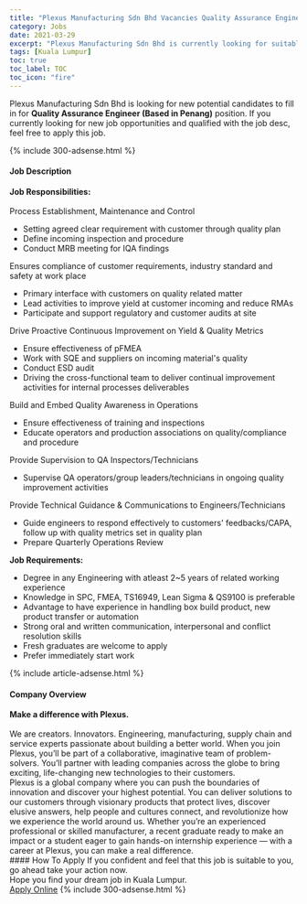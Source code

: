 ```yaml
---
title: "Plexus Manufacturing Sdn Bhd Vacancies Quality Assurance Engineer (Based in Penang)" 
category: Jobs 
date: 2021-03-29 
excerpt: "Plexus Manufacturing Sdn Bhd is currently looking for suitable person to fill in the Quality Assurance Engineer (Based in Penang) which based in Kuala Lumpur" 
tags: [Kuala Lumpur] 
toc: true 
toc_label: TOC 
toc_icon: "fire" 
--- 
```


<p>Plexus Manufacturing Sdn Bhd is looking for new potential candidates to fill in for <b>Quality Assurance Engineer (Based in Penang)</b> position. If you currently looking for new job opportunities and qualified with the job desc, feel free to apply this job.
</p>{% include 300-adsense.html %} 
<div><div><h4>Job Description</h4></div><div><div><span><div><div><div><div><strong>Job Responsibilities:</strong></div><div><br>Process Establishment, Maintenance and Control</div><ul><li>Setting agreed clear requirement with customer through quality plan</li><li>Define incoming inspection and procedure</li><li>Conduct MRB meeting for IQA findings</li></ul>Ensures compliance of customer requirements, industry standard and safety at work place<ul><li>Primary interface with customers on quality related matter</li><li>Lead activities to improve yield at customer incoming and reduce RMAs</li><li>Participate and support regulatory and customer audits at site</li></ul>Drive Proactive Continuous Improvement on Yield &amp; Quality Metrics<ul><li>Ensure effectiveness of pFMEA</li><li>Work with SQE and suppliers on incoming material's quality</li><li>Conduct ESD audit</li><li>Driving the cross-functional team to deliver continual improvement activities for internal processes deliverables</li></ul>Build and Embed Quality Awareness in Operations<ul><li>Ensure effectiveness of training and inspections</li><li>Educate operators and production associations on quality/compliance and procedure</li></ul>Provide Supervision to QA Inspectors/Technicians<ul><li>Supervise QA operators/group leaders/technicians in ongoing quality improvement activities</li></ul>Provide Technical Guidance &amp; Communications to Engineers/Technicians<ul><li>Guide engineers to respond effectively to customers' feedbacks/CAPA, follow up with quality metrics set in quality plan</li><li>Prepare Quarterly Operations Review</li></ul><div><strong>Job Requirements:</strong></div><ul><li>Degree in any Engineering with atleast 2~5 years of related working experience</li><li>Knowledge in SPC, FMEA, TS16949, Lean Sigma &amp; QS9100 is preferable</li><li>Advantage to have experience in handling box build product, new product transfer or automation</li><li>Strong oral and written communication, interpersonal and conflict resolution skills</li><li>Fresh graduates are welcome to apply</li><li>Prefer immediately start work</li></ul></div></div></div></span></div></div></div> 
{% include article-adsense.html %} 
<div><div><h4>Company Overview</h4></div><div><div><span><div><div>
<strong>Make a difference with Plexus.</strong></div>
<div>
<br>
	We are creators. Innovators. Engineering, manufacturing, supply chain and service experts passionate about building a better world. When you join Plexus, you&#8217;ll be part of a collaborative, imaginative team of problem-solvers. You&#8217;ll partner with leading companies across the globe to bring exciting, life-changing new technologies to their customers.</div>
<div>
	Plexus is a global company where you can push the boundaries of innovation and discover your highest potential. You can deliver solutions to our customers through visionary products that protect lives, discover elusive answers, help people and cultures connect, and revolutionize how we experience the world around us. Whether you&#8217;re an experienced professional or skilled manufacturer, a recent graduate ready to make an impact or a student eager to gain hands-on internship experience &#8212; with a career at Plexus, you can make a real difference.</div></div></span></div></div></div> 
#### How To Apply 
If you confident and feel that this job is suitable to you, go ahead take your action now. <br/> 
Hope you find your dream job in Kuala Lumpur. <br/> 
<a href="https://www.jobstreet.com.my/en/job/quality-assurance-engineer-based-in-penang-4518551?jobId=jobstreet-my-job-4518551&" class="btn btn--info" target="_blank" rel="nofollow noopenner">Apply Online</a> 
{% include 300-adsense.html %} 